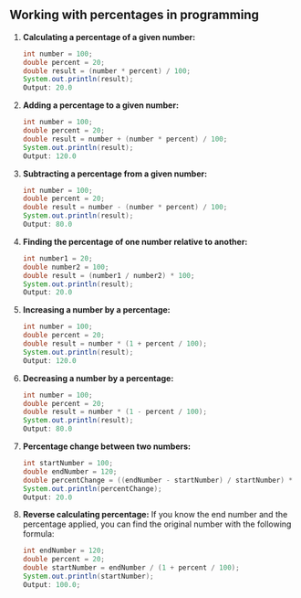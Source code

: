 ## Working with percentages in programming

1. **Calculating a percentage of a given number:**
   ```java
   int number = 100;
   double percent = 20;
   double result = (number * percent) / 100;
   System.out.println(result);  
   Output: 20.0
   ```

2. **Adding a percentage to a given number:**
   ```java
   int number = 100;
   double percent = 20;
   double result = number + (number * percent) / 100;
   System.out.println(result);
   Output: 120.0
   ```

3. **Subtracting a percentage from a given number:**
   ```java
   int number = 100;
   double percent = 20;
   double result = number - (number * percent) / 100;
   System.out.println(result);  
   Output: 80.0
   ```

4. **Finding the percentage of one number relative to another:**
   ```java
   int number1 = 20;
   double number2 = 100;
   double result = (number1 / number2) * 100;
   System.out.println(result); 
   Output: 20.0
   ```

5. **Increasing a number by a percentage:**
   ```java
   int number = 100;
   double percent = 20;
   double result = number * (1 + percent / 100);
   System.out.println(result); 
   Output: 120.0
   ```

6. **Decreasing a number by a percentage:**
   ```java
   int number = 100;
   double percent = 20;
   double result = number * (1 - percent / 100);
   System.out.println(result);  
   Output: 80.0
   ```

7. **Percentage change between two numbers:**
   ```java
   int startNumber = 100;
   double endNumber = 120;
   double percentChange = ((endNumber - startNumber) / startNumber) * 100;
   System.out.println(percentChange); 
   Output: 20.0
   ```

8. **Reverse calculating percentage:**
   If you know the end number and the percentage applied, you can find the original number with the following formula:
   ```java
   int endNumber = 120;
   double percent = 20;
   double startNumber = endNumber / (1 + percent / 100);
   System.out.println(startNumber); 
   Output: 100.0;
   ```
